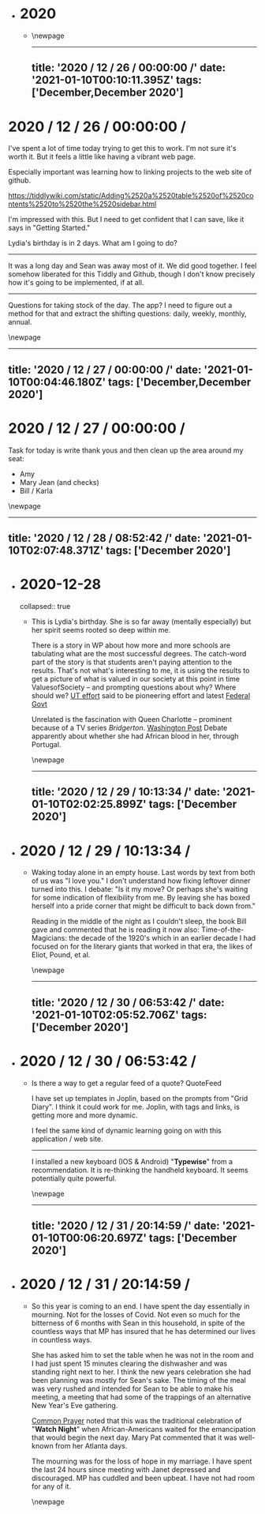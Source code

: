 - # 2020
	- \newpage
	  
	  ---
	  title: '2020 / 12 / 26 / 00:00:00 /'
	  date: '2021-01-10T00:10:11.395Z'
	  tags: ['December,December 2020']
	  ---
	  
	  <!-- Exported from TiddlyWiki at 19:18, 22nd October 2022 -->
# 2020 / 12 / 26 / 00:00:00 /

I've spent a lot of time today trying to get this to work. I'm not sure it's worth it. But it feels a little like having a vibrant web page.

Especially important was learning how to linking projects to the web site of github.

<https://tiddlywiki.com/static/Adding%2520a%2520table%2520of%2520contents%2520to%2520the%2520sidebar.html>

I'm impressed with this. But I need to get confident that I can save, like it says in "Getting Started."

Lydia's birthday is in 2 days. What am I going to do?

---

It was a long day and Sean was away most of it. We did good together. I feel somehow liberated for this Tiddly and Github, though I don't know precisely how it's going to be implemented, if at all.

---

Questions for taking stock of the day. The app? I need to figure out a method for that and extract the shifting questions: daily, weekly, monthly, annual.

\newpage

---
title: '2020 / 12 / 27 / 00:00:00 /'
date: '2021-01-10T00:04:46.180Z'
tags: ['December,December 2020']
---

<!-- Exported from TiddlyWiki at 19:18, 22nd October 2022 -->
# 2020 / 12 / 27 / 00:00:00 /

Task for today is write thank yous and then clean up the area around my seat:

* Amy
* Mary Jean (and checks)
* Bill / Karla

\newpage

---
title: '2020 / 12 / 28 / 08:52:42 /'
date: '2021-01-10T02:07:48.371Z'
tags: ['December 2020']
---

<!-- Exported from TiddlyWiki at 19:18, 22nd October 2022 -->
- # 2020-12-28
  collapsed:: true
	- This is Lydia's birthday. She is so far away (mentally especially) but her spirit seems rooted so deep within me.
	  
	  There is a story in WP about how more and more schools are tabulating what are the most successful degrees. The catch-word part of the story is that students aren't paying attention to the results. That's not what's interesting to me, it is using the results to get a picture of what is valued in our society at this point in time ValuesofSociety – and prompting questions about why? Where should we? [UT effort](https://seekut.utsystem.edu/UndergradNat) said to be pioneering effort and latest  [Federal Govt](http://cew.georgetown.edu/wp-content/uploads/CEW-Buyer-Beware.pdf)
	  
	  Unrelated is the fascination with Queen Charlotte – prominent because of a TV series *Bridgerton*. [Washington Post](https://www.washingtonpost.com/history/2020/12/27/bridgerton-queen-charlotte-black-royals/) Debate apparently about whether she had African blood in her, through Portugal.
	  
	  \newpage
	  
	  ---
	  title: '2020 / 12 / 29 / 10:13:34 /'
	  date: '2021-01-10T02:02:25.899Z'
	  tags: ['December 2020']
	  ---
	  
	  <!-- Exported from TiddlyWiki at 19:18, 22nd October 2022 -->
- # 2020 / 12 / 29 / 10:13:34 /
	- Waking today alone in an empty house. Last words by text from both of us was "I love you." I don't understand how fixing leftover dinner turned into this. I debate: "Is it my move? Or perhaps she's waiting for some indication of flexibility from me. By leaving she has boxed herself into a pride corner that might be difficult to back down from."
	  
	  Reading in the middle of the night as I couldn't sleep, the book Bill gave and commented that he is reading it now also: Time-of-the-Magicians: the decade of the 1920's which in an earlier decade I had focused on for the literary giants that worked in that era, the likes of Eliot, Pound, et al.
	  
	  \newpage
	  
	  ---
	  title: '2020 / 12 / 30 / 06:53:42 /'
	  date: '2021-01-10T02:05:52.706Z'
	  tags: ['December 2020']
	  ---
	  
	  <!-- Exported from TiddlyWiki at 19:18, 22nd October 2022 -->
- # 2020 / 12 / 30 / 06:53:42 /
	- Is there a way to get a regular feed of a quote? QuoteFeed
	  
	  I have set up templates in Joplin, based on the prompts from "Grid Diary". I think it could work for me. Joplin, with tags and links, is getting more and more dynamic.
	  
	  I feel the same kind of dynamic learning going on with this application / web site.
	  
	  ---
	  
	  I installed a new keyboard (IOS & Android) "**Typewise**" from a recommendation. It is re-thinking the handheld keyboard. It seems potentially quite powerful.
	  
	  \newpage
	  
	  ---
	  title: '2020 / 12 / 31 / 20:14:59 /'
	  date: '2021-01-10T00:06:20.697Z'
	  tags: ['December 2020']
	  ---
	  
	  <!-- Exported from TiddlyWiki at 19:18, 22nd October 2022 -->
- # 2020 / 12 / 31 / 20:14:59 /
	- So this year is coming to an end. I have spent the day essentially in mourning. Not for the losses of Covid. Not even so much for the bitterness of 6 months with Sean in this household, in spite of the countless ways that MP has insured that he has determined our lives in countless ways.
	  
	  She has asked him to set the table when he was not in the room and I had just spent 15 minutes clearing the dishwasher and was standing right next to her. I think the new years celebration she had been planning was mostly for Sean's sake. The timing of the meal was very rushed and intended for Sean to be able to make his meeting, a meeting that had some of the trappings of an alternative New Year's Eve gathering.
	  
	  <u>Common Prayer</u> noted that this was the traditional celebration of "**Watch Night**" when African-Americans waited for the emancipation that would begin the next day. Mary Pat commented that it was well-known from her Atlanta days.
	  
	  The mourning was for the loss of hope in my marriage. I have spent the last 24 hours since meeting with Janet depressed and discouraged. MP has cuddled and been upbeat. I have not had room for any of it.
	  
	  \newpage